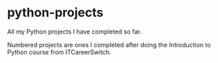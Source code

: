 # python-projects
All my Python projects I have completed so far.

Numbered projects are ones I completed after doing the Introduction to Python course from ITCareerSwitch.

